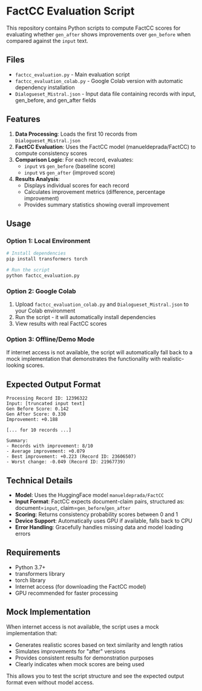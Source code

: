 # FactCC Evaluation Script

This repository contains Python scripts to compute FactCC scores for evaluating whether `gen_after` shows improvements over `gen_before` when compared against the `input` text.

## Files

- `factcc_evaluation.py` - Main evaluation script
- `factcc_evaluation_colab.py` - Google Colab version with automatic dependency installation
- `Dialogueset_Mistral.json` - Input data file containing records with input, gen_before, and gen_after fields

## Features

1. **Data Processing**: Loads the first 10 records from `Dialogueset_Mistral.json`
2. **FactCC Evaluation**: Uses the FactCC model (manueldeprada/FactCC) to compute consistency scores
3. **Comparison Logic**: For each record, evaluates:
   - `input` vs `gen_before` (baseline score)
   - `input` vs `gen_after` (improved score)
4. **Results Analysis**: 
   - Displays individual scores for each record
   - Calculates improvement metrics (difference, percentage improvement)
   - Provides summary statistics showing overall improvement

## Usage

### Option 1: Local Environment

```bash
# Install dependencies
pip install transformers torch

# Run the script
python factcc_evaluation.py
```

### Option 2: Google Colab

1. Upload `factcc_evaluation_colab.py` and `Dialogueset_Mistral.json` to your Colab environment
2. Run the script - it will automatically install dependencies
3. View results with real FactCC scores

### Option 3: Offline/Demo Mode

If internet access is not available, the script will automatically fall back to a mock implementation that demonstrates the functionality with realistic-looking scores.

## Expected Output Format

```
Processing Record ID: 12396322
Input: [truncated input text]
Gen Before Score: 0.142
Gen After Score: 0.330
Improvement: +0.188

[... for 10 records ...]

Summary:
- Records with improvement: 8/10
- Average improvement: +0.079
- Best improvement: +0.223 (Record ID: 23606507)
- Worst change: -0.049 (Record ID: 21967739)
```

## Technical Details

- **Model**: Uses the HuggingFace model `manueldeprada/FactCC`
- **Input Format**: FactCC expects document-claim pairs, structured as: document=`input`, claim=`gen_before`/`gen_after`
- **Scoring**: Returns consistency probability scores between 0 and 1
- **Device Support**: Automatically uses GPU if available, falls back to CPU
- **Error Handling**: Gracefully handles missing data and model loading errors

## Requirements

- Python 3.7+
- transformers library
- torch library
- Internet access (for downloading the FactCC model)
- GPU recommended for faster processing

## Mock Implementation

When internet access is not available, the script uses a mock implementation that:
- Generates realistic scores based on text similarity and length ratios
- Simulates improvements for "after" versions
- Provides consistent results for demonstration purposes
- Clearly indicates when mock scores are being used

This allows you to test the script structure and see the expected output format even without model access.